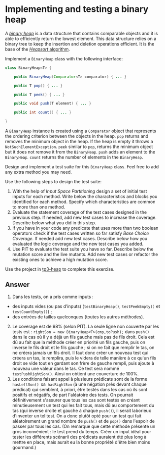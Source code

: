 # Implementing and testing a binary heap

A [*binary heap*](https://en.wikipedia.org/wiki/Binary_heap) is a data structure that contains comparable objects and it is able to efficiently return the lowest element.
This data structure relies on a binary tree to keep the insertion and deletion operations efficient. It is the base of the [*Heapsort* algorithm](https://en.wikipedia.org/wiki/Heapsort).

Implement a `BinaryHeap` class with the following interface:

```java
class BinaryHeap<T> {

    public BinaryHeap(Comparator<T> comparator) { ... }

    public T pop() { ... }

    public T peek() { ... }

    public void push(T element) { ... }

    public int count() { ... }

}
```

A `BinaryHeap` instance is created using a `Comparator` object that represents the ordering criterion between the objects in the heap.
`pop` returns and removes the minimum object in the heap. If the heap is empty it throws a `NotSuchElementException`.
`peek` similar to `pop`, returns the minimum object but it does not remove it from the `BinaryHeap`.
`push` adds an element to the `BinaryHeap`.
`count` returns the number of elements in the `BinaryHeap`.

Design and implement a test suite for this `BinaryHeap` class.
Feel free to add any extra method you may need.

Use the following steps to design the test suite:

1. With the help of *Input Space Partitioning* design a set of initial test inputs for each method. Write below the characteristics and blocks you identified for each method. Specify which characteristics are common to more than one method.
2. Evaluate the statement coverage of the test cases designed in the previous step. If needed, add new test cases to increase the coverage. Describe below what you did in this step.
3. If you have in your code any predicate that uses more than two boolean operators check if the test cases written so far satisfy *Base Choice Coverage*. If needed add new test cases. Describe below how you evaluated the logic coverage and the new test cases you added.
4. Use PIT to evaluate the test suite you have so far. Describe below the mutation score and the live mutants. Add new test cases or refactor the existing ones to achieve a high mutation score.

Use the project in [tp3-heap](../code/tp3-heap) to complete this exercise.

## Answer
1. Dans les tests, on a pris comme inputs :
- des inputs vides (ou pas d'inputs) (`testBinaryHeap()`, `testPeekEmpty()` et `testCountEmpty()`) ;
- des entrées de tailles quelconques (toutes les autres méthodes).
2. Le coverage est de 98% (selon PIT). La seule ligne non couverte par les tests est : ``rightSon = new BinaryHeap<T>(cmp,toPush);`` dans ``push()`` dans le cas où il y a déjà un fils gauche mais pas de fils droit. Cela est dû au fait que la méthode créer en priorité un fils gauche, puis on inverse le fils droit et le fils gauche ; si on ne fait que remplir le tas, on ne créera jamais un fils droit. Il faut donc créer un nouveau test qui créera un tas, le remplira, puis le videra de telle manière à ce qu'un fils droit se vide tout en gardant son frère de gauche rempli, puis ajoute à nouveau une valeur dans le tas. Ce test sera nommé `testPushRightSon()`. Ainsi on obtient une couverture de 100%.
3. Les conditions faisant appel à plusieurs prédicats sont de la forme ``hasLeftSon() && hasRightSon`` (à une négation près devant chaque prédicat) qui semblent, à priori, être testés dans les cas où ils sont positifs et négatifs, de part l'aléatoire des tests. On pourrait définitivement s'assurer que tous les cas sont testés en créant minutieusement un test qui les fait tous, mais dû au comportement du tas (qui inverse droite et gauche à chaque ``push()``), il serait laborieux d'inventer un tel test. On a donc plutôt opté pour un test qui fait aléatoirement un grand nombre de ``push()`` et de ``pop()`` dans l'espoir de passer par tous les cas. (On remarque que cette méthode présente un gros inconvénient : le test prend du temps. Créer un input idéal pour tester les différents scénarii des prédicats auraient été plus long à mettre en place, mais aurait eu la bonne propriété d'être bien moins gourmand.)

